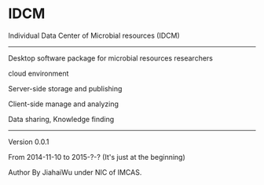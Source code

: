 IDCM
==========================================================

Individual Data  Center of Microbial resources (IDCM)
***********************************************************

Desktop software package for microbial resources researchers

cloud environment

Server-side storage and publishing 

Client-side manage and analyzing

Data sharing, Knowledge finding

***********************************************************
Version 0.0.1

From 2014-11-10 to 2015-?-?     (It's just at the beginning)

Author By JiahaiWu under NIC of IMCAS.
